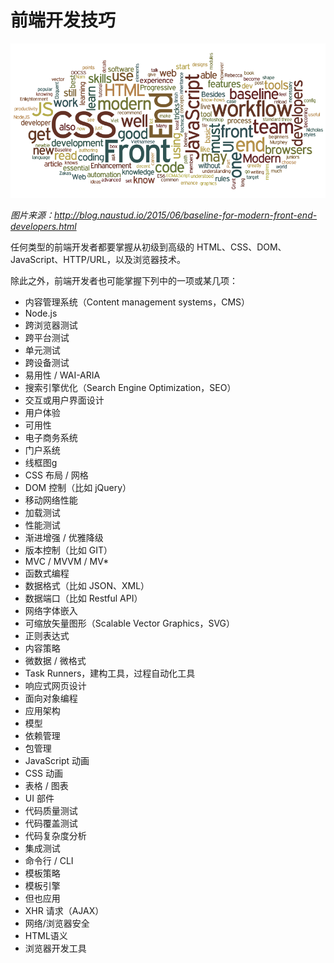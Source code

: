 # 前端开发技巧

![](../images/front-end-skills.png "http://blog.naustud.io/2015/06/baseline-for-modern-front-end-developers.html")

<cite>图片来源：<a href="http://blog.naustud.io/2015/06/baseline-for-modern-front-end-developers.html">http://blog.naustud.io/2015/06/baseline-for-modern-front-end-developers.html</a></cite>

任何类型的前端开发者都要掌握从初级到高级的 HTML、CSS、DOM、JavaScript、HTTP/URL，以及浏览器技术。

除此之外，前端开发者也可能掌握下列中的一项或某几项：

* 内容管理系统（Content management systems，CMS）
* Node.js
* 跨浏览器测试
* 跨平台测试
* 单元测试
* 跨设备测试
* 易用性 / WAI-ARIA
* 搜索引擎优化（Search Engine Optimization，SEO）
* 交互或用户界面设计
* 用户体验
* 可用性
* 电子商务系统
* 门户系统
* 线框图g
* CSS 布局 / 网格
* DOM 控制（比如 jQuery）
* 移动网络性能
* 加载测试
* 性能测试
* 渐进增强 / 优雅降级
* 版本控制（比如 GIT）
* MVC / MVVM / MV* 
* 函数式编程
* 数据格式（比如 JSON、XML）
* 数据端口（比如 Restful API）
* 网络字体嵌入
* 可缩放矢量图形（Scalable Vector Graphics，SVG）
* 正则表达式
* 内容策略
* 微数据 / 微格式
* Task Runners，建构工具，过程自动化工具
* 响应式网页设计
* 面向对象编程
* 应用架构
* 模型
* 依赖管理
* 包管理
* JavaScript 动画
* CSS 动画
* 表格 / 图表
* UI 部件
* 代码质量测试
* 代码覆盖测试
* 代码复杂度分析
* 集成测试
* 命令行 / CLI 
* 模板策略
* 模板引擎
* 但也应用
* XHR 请求（AJAX）
* 网络/浏览器安全
* HTML语义
* 浏览器开发工具





